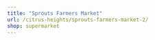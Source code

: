 ```yaml
---
title: "Sprouts Farmers Market"
url: /citrus-heights/sprouts-farmers-market-2/
shop: supermarket
---
```

